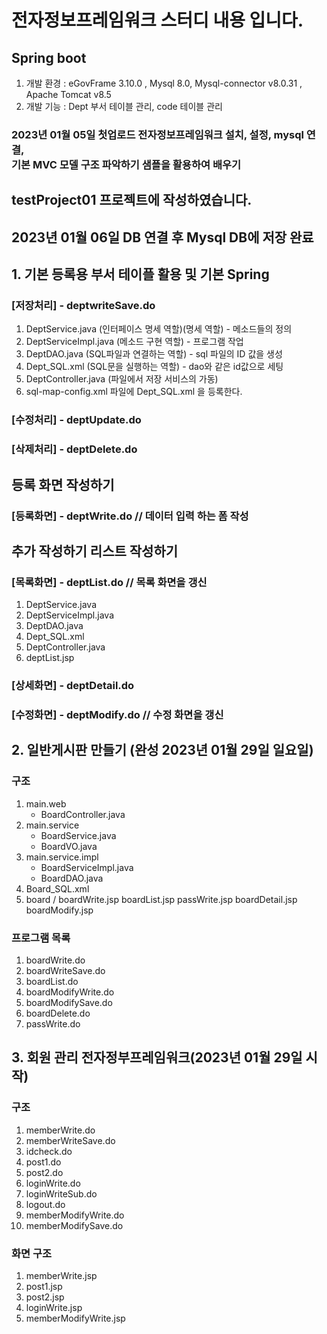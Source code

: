 # 전자정보프레임워크 스터디 내용 입니다. 
## Spring boot
1. 개발 환경 : eGovFrame 3.10.0 , Mysql 8.0, Mysql-connector v8.0.31 , Apache Tomcat v8.5
2. 개발 기능 : Dept 부서 테이블 관리, code 테이블 관리
### 2023년 01월 05일 첫업로드 전자정보프레임워크 설치, 설정, mysql 연결, <br>기본 MVC 모델 구조 파악하기 샘플을 활용하여 배우기

## testProject01 프로젝트에 작성하였습니다.
## 2023년 01월 06일 DB 연결 후 Mysql DB에 저장 완료
## 1. 기본 등록용 부서 테이플 활용 및 기본 Spring 
### [저장처리] - deptwriteSave.do
1. DeptService.java (인터페이스 명세 역할)(명세 역할) - 메소드들의 정의
2. DeptServiceImpl.java (메소드 구현 역할) - 프로그램 작업
3. DeptDAO.java (SQL파일과 연결하는 역할) - sql 파일의 ID 값을 생성
4. Dept_SQL.xml (SQL문을 실행하는 역할) - dao와 같은 id값으로 세팅
5. DeptController.java (파일에서 저장 서비스의 가동)
6. sql-map-config.xml 파일에 Dept_SQL.xml 을 등록한다.

### [수정처리] - deptUpdate.do

### [삭제처리] - deptDelete.do 

## 등록 화면 작성하기
### [등록화면] - deptWrite.do // 데이터 입력 하는 폼 작성

## 추가 작성하기 리스트 작성하기
### [목록화면] - deptList.do // 목록 화면을 갱신
1. DeptService.java
2. DeptServiceImpl.java
3. DeptDAO.java
4. Dept_SQL.xml
5. DeptController.java
6. deptList.jsp

### [상세화면] - deptDetail.do 

### [수정화면] - deptModify.do // 수정 화면을 갱신

## 2. 일반게시판 만들기 (완성 2023년 01월 29일 일요일)
### 구조
1. main.web
    - BoardController.java
2. main.service
    - BoardService.java
    - BoardVO.java
3. main.service.impl
    - BoardServiceImpl.java
    - BoardDAO.java
4. Board_SQL.xml
5. board / boardWrite.jsp
           boardList.jsp
           passWrite.jsp
           boardDetail.jsp
           boardModify.jsp
### 프로그램 목록
1. boardWrite.do
2. boardWriteSave.do
3. boardList.do
4. boardModifyWrite.do
5. boardModifySave.do
6. boardDelete.do
7. passWrite.do

## 3. 회원 관리 전자정부프레임워크(2023년 01월 29일 시작)
### 구조
1. memberWrite.do
2. memberWriteSave.do
3. idcheck.do
4. post1.do
5. post2.do
6. loginWrite.do
7. loginWriteSub.do
8. logout.do
9. memberModifyWrite.do
10. memberModifySave.do

### 화면 구조
1. memberWrite.jsp
2. post1.jsp
3. post2.jsp
4. loginWrite.jsp
5. memberModifyWrite.jsp